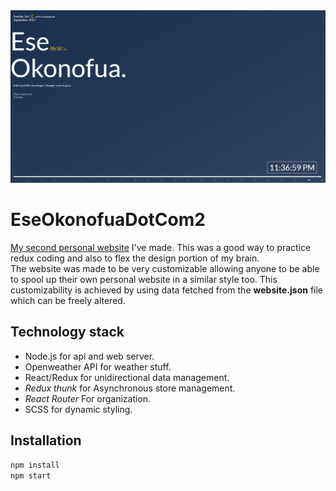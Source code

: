 <img src = 'https://github.com/EseOkonofua/EseOkonofuaDotCom2/blob/master/github/screenshot.PNG'  />

# EseOkonofuaDotCom2 
[My second personal website](https://eokonofuadotcom2.herokuapp.com)
I've made. This was a good way to practice redux coding and also to flex the design portion of my brain. <br/>
The website was made to be very customizable allowing anyone to be able to spool up their own personal website in a similar style too. This customizability is achieved by using data fetched from the **website.json** file which can be freely altered.

## Technology stack
- Node.js for api and web server.
- Openweather API for weather stuff.
- React/Redux for unidirectional data management.
- *Redux thunk* for Asynchronous store management. 
- *React Router* For organization.
- SCSS for dynamic styling.

## Installation
```javascript
npm install
npm start
```
